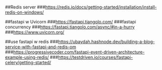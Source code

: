 ##Redis server
###https://redis.io/docs/getting-started/installation/install-redis-on-windows/

##fastapi w Uvicorn
###https://fastapi.tiangolo.com/
###fastapi concurrency
###https://fastapi.tiangolo.com/async/#in-a-hurry
###https://www.uvicorn.org/

##use fastapi w redis
###https://ubaydah.hashnode.dev/building-a-blog-service-with-fastapi-and-redis-om
###https://progressivecoder.com/fastapi-event-driven-architecture-example-using-redis/
###https://testdriven.io/courses/fastapi-celery/getting-started/
